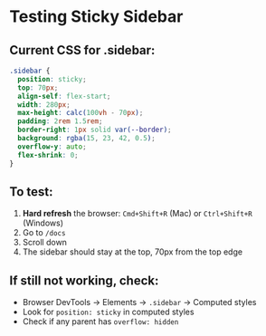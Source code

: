 # Testing Sticky Sidebar

## Current CSS for .sidebar:

```css
.sidebar {
  position: sticky;
  top: 70px;
  align-self: flex-start;
  width: 280px;
  max-height: calc(100vh - 70px);
  padding: 2rem 1.5rem;
  border-right: 1px solid var(--border);
  background: rgba(15, 23, 42, 0.5);
  overflow-y: auto;
  flex-shrink: 0;
}
```

## To test:

1. **Hard refresh** the browser: `Cmd+Shift+R` (Mac) or `Ctrl+Shift+R` (Windows)
2. Go to `/docs`
3. Scroll down
4. The sidebar should stay at the top, 70px from the top edge

## If still not working, check:

- Browser DevTools → Elements → `.sidebar` → Computed styles
- Look for `position: sticky` in computed styles
- Check if any parent has `overflow: hidden`
